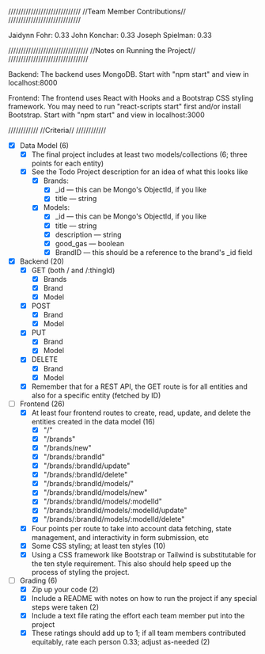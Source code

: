 /////////////////////////////
//Team Member Contributions//
/////////////////////////////

Jaidynn Fohr: 0.33
John Konchar: 0.33
Joseph Spielman: 0.33

////////////////////////////////
//Notes on Running the Project//
////////////////////////////////

Backend:
The backend uses MongoDB.
Start with "npm start" and view in localhost:8000

Frontend:
The frontend uses React with Hooks and a Bootstrap CSS styling framework.
You may need to run "react-scripts start" first and/or install Bootstrap.
Start with "npm start" and view in localhost:3000

////////////
//Criteria//
////////////

 - [X] Data Model (6)
    - [X] The final project includes at least two models/collections (6; three points for each entity)
    - [X] See the Todo Project description for an idea of what this looks like
        - [X] Brands:
            - [X] _id — this can be Mongo's ObjectId, if you like
            - [X] title — string
        - [X] Models:
            - [X] _id — this can be Mongo's ObjectId, if you like
            - [X] title — string
            - [X] description — string
            - [X] good_gas — boolean
            - [X] BrandID — this should be a reference to the brand's _id field
 - [X] Backend (20)
    - [X] GET (both / and /:thingId)
      - [X] Brands
      - [X] Brand
      - [X] Model 
    - [X] POST
      - [X] Brand
      - [X] Model
    - [X] PUT
      - [X] Brand
      - [X] Model
    - [X] DELETE 
      - [X] Brand
      - [X] Model
    - [X] Remember that for a REST API, the GET route is for all entities and also for a specific entity (fetched by ID)
 - [ ] Frontend (26)
    - [X] At least four frontend routes to create, read, update, and delete the entities created in the data model (16)
      - [X] "/"
      - [X] "/brands"
      - [X] "/brands/new"
      - [X] "/brands/:brandId"
	  - [X] "/brands/:brandId/update"
	  - [X] "/brands/:brandId/delete"
	  - [X] "/brands/:brandId/models/"
	  - [X] "/brands/:brandId/models/new"
	  - [X] "/brands/:brandId/models/:modelId"
	  - [X] "/brands/:brandId/models/:modelId/update"
	  - [X] "/brands/:brandId/models/:modelId/delete"
	- [X] Four points per route to take into account data fetching, state management, and interactivity in form submission, etc
    - [X] Some CSS styling; at least ten styles (10)
    - [X] Using a CSS framework like Bootstrap or Tailwind is substitutable for the ten style requirement. This also should help speed up the process of styling the project.
 - [ ] Grading (6)
    - [X] Zip up your code (2)
    - [X] Include a README with notes on how to run the project if any special steps were taken (2)
    - [X] Include a text file rating the effort each team member put into the project
    - [X] These ratings should add up to 1; if all team members contributed equitably, rate each person 0.33; adjust as-needed (2)
